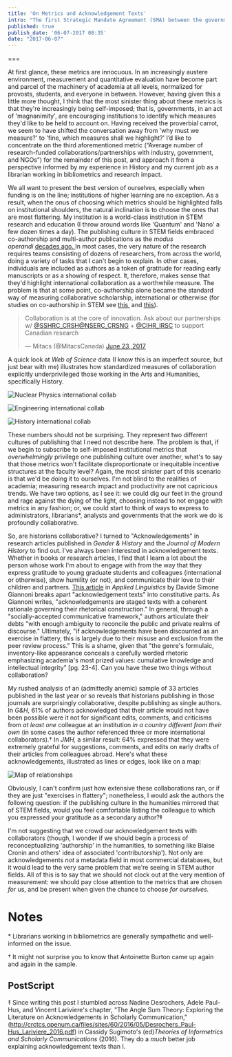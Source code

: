 ```yaml
---
title: 'On Metrics and Acknowledgement Texts'
intro: "The first Strategic Mandate Agreement (SMA) between the government of Ontario and its universities and colleges, which was introduced by the Liberal government not without criticism in 2014, concluded in March 2017. The purpose of the SMA was to establish certain metrics for higher education at the provincial level (meaning metrics that would blanket and apply to all colleges and universities in the province), as well as specific institutional metrics that focus on particular strengths. At my current university (University of Waterloo), institutional metrics include things like, “Cumulative total of individuals employed by Waterloo’s start-ups created in the last three years,” “Average research funding received by tenure and tenure-track faculty members from non-Tri-Council sources over a three-year period,” and “Average number of research-funded collaborations/partnerships with industry, government, and NGOs over the last three years.” There's talk of including these in the next iteration of the SMA (SMA <em>2</em>), in addition to developing new ones.\r\n\r\n"
published: true
publish_date: '06-07-2017 08:35'
date: "2017-06-07"
---
```


===

At first glance, these metrics are innocuous. In an increasingly austere environment, measurement and quantitative evaluation have become part and parcel of the machinery of academia at all levels, normalized for provosts, students, and everyone in between. However, having given this a little more thought, I think that the most sinister thing about these metrics is that they're increasingly being self-imposed; that is, governments, in an act of 'magnanimity', are encouraging institutions to identify which measures they'd like to be held to account on. Having received the proverbial carrot, we seem to have shifted the conversation away from 'why must we measure?' to 'fine, which measures shall we highlight?' I’d like to concentrate on the third aforementioned metric (“Average number of research-funded collaborations/partnerships with industry, government, and NGOs”) for the remainder of this post, and approach it from a perspective informed by my experience in History and my current job as a librarian working in bibliometrics and research impact.

We all want to present the best version of ourselves<em>, </em>especially when funding is on the line; institutions of higher learning are no exception. As a result, when the onus of choosing which metrics should be highlighted falls on institutional shoulders, the natural inclination is to choose the ones that are most flattering. My institution is a world-class institution in STEM research and education (I throw around words like 'Quantum' and 'Nano' a few dozen times a day). The publishing culture in STEM fields embraced co-authorship and multi-author publications as the <em>modus operandi</em> <a href="http://search.proquest.com/openview/ca6c49a36843f9ee9364d65296523478/1?pq-origsite=gscholar&amp;cbl=34778">decades ago. </a>In most cases, the very nature of the research requires teams consisting of dozens of researchers, from across the world, doing a variety of tasks that I can't begin to explain. In other cases, individuals are included as authors as a token of gratitude for reading early manuscripts or as a showing of respect. It, therefore, makes sense that they'd highlight international collaboration as a worthwhile measure. The problem is that at some point, co-authorship alone became the standard way of measuring collaborative scholarship, international or otherwise (for studies on co-authorship in STEM see <a href="https://www.researchgate.net/profile/Barry_Bozeman/publication/278078389_Social_dynamics_of_research_collaboration_Norms_practices_and_ethical_issues_in_determining_coauthorship_rights_rip/links/55cb490c08aea2d9bdcd9c77/Social-dynamics-of-research-collaboration-Norms-practices-and-ethical-issues-in-determining-coauthorship-rights-rip.pdf">this </a> and <a href="https://link.springer.com/article/10.1007/s11948-015-9722-5">this</a>).
<blockquote class="twitter-tweet" data-lang="en">
<p dir="ltr" lang="en">Collaboration is at the core of innovation. Ask about our partnerships w/ <a href="https://twitter.com/SSHRC_CRSH">@SSHRC_CRSH</a><a href="https://twitter.com/NSERC_CRSNG">@NSERC_CRSNG</a> + <a href="https://twitter.com/CIHR_IRSC">@CIHR_IRSC</a> to support Canadian research</p>
— Mitacs (@MitacsCanada) <a href="https://twitter.com/MitacsCanada/status/878245055689043968">June 23, 2017</a></blockquote>

A quick look at *Web of Science* data (I know this is an imperfect source, but just bear with me) illustrates how standardized measures of collaboration explicitly underprivileged those working in the Arts and Humanities, specifically History.

![Nuclear Physics international collab]({{base}}/images/physics.jpg)

![Engineering international collab]({{base}}/images/engineering.jpg)

![History international collab]({{base}}/images/history.jpg)

These numbers should not be surprising. They represent two different cultures of publishing that I need not describe here. The problem is that, if we begin to subscribe to self-imposed institutional metrics that <em>overwhelmingly</em> privilege one publishing culture over another, what's to say that those metrics won't facilitate disproportionate or inequitable incentive structures at the faculty level? Again, the most sinister part of this scenario is that we'd be doing it to ourselves. I'm not blind to the realities of academia; measuring research impact and productivity are not capricious trends. We have two options, as I see it: we could dig our feet in the ground and rage against the dying of the light, choosing instead to not engage with metrics in any fashion; or, we could start to think of ways to express to administrators, librarians*, analysts and governments that the work we do is profoundly collaborative.

So, are historians collaborative? I turned to "Acknowledgements" in research articles published in <em>Gender &amp; History </em>and the <em>Journal of Modern History </em>to find out. I've always been interested in acknowledgement texts. Whether in books or research articles, I find that I learn a lot about the person whose work I'm about to engage with from the way that they express gratitude to young graduate students and colleagues (international or otherwise), show humility (or not), and communicate their love to their children and partners. <a href="https://oup.silverchair-cdn.com/oup/backfile/Content_public/Journal/applij/23/1/10.1093/applin/23.1.1/2/230001.pdf?Expires=1498343162&amp;Signature=U~EmA~fa-uxJz90VusREwXGQncLgML1jrkAiCS2rLsTzj3HLSN9PWmV8-vwqMIrOrkq-45gZCLbXxjZDawqK~DcdySND-CJVpoKKWqo~WKzePvAtGzgCvLpfKXKcAIOMsAoScC-TFiKap~EvHvfRWlsgwtMDBhnkvVc1PBJZSEeMp0QgoaGICgrV3jccpBavth9RD~VfS7mSZv~-HwO5dn5IMY7v1ZBefIRSTYakytosZtpr5XhxgHGAlG3PqGWxtZtZXiTFYAPAyiEndVgRnBD9dNA5jXy~fweTt7mQlWRlk~iGXRWZW-VRuBxrTZYV23YQWH1wqClihRLIfntX0Q__&amp;Key-Pair-Id=APKAIUCZBIA4LVPAVW3Q">This article</a> in <em>Applied Linguistics </em>by Davide Simone Giannoni breaks apart "acknowledgement texts" into constitutive parts. As Giannoni writes, "acknowledgements are staged texts with a coherent rationale governing their rhetorical construction." In general, through a "socially-accepted communicative framework," authors articulate their debts "with enough ambiguity to reconcile the public and private realms of discourse." Ultimately, "if acknowledgements have been discounted as an exercise in flattery, this is largely due to their misuse and exclusion from the peer review process." This is a shame, given that "the genre's formulaic, inventory-like appearance conceals a carefully worded rhetoric emphasizing academia's most prized values: cumulative knowledge and intellectual integrity" [pg. 23-4]. Can you have these two things without collaboration?

My rushed analysis of an (admittedly anemic) sample of 33 articles published in the last year or so reveals that historians publishing in those journals are surprisingly collaborative, despite publishing as single authors. In <em>G&amp;H, </em>61% of authors acknowledged that their article would not have been possible were it not for significant edits, comments, and criticisms from <em>at least one </em>colleague at an institution <em>in a country different from their own</em> (in some cases the author referenced three or more international collaborators).† In <em>JMH, </em>a similar result: 64% expressed that they were extremely grateful for suggestions, comments, and edits on early drafts of their articles from colleagues abroad. Here's what these acknowledgements, illustrated as lines or edges, look like on a map:

![Map of relationships]({{base}}/images/map.jpg)

Obviously, I can't confirm just how extensive these collaborations ran, or if they are just "exercises in flattery"; nonetheless, I would ask the authors the following question: if the publishing culture in the humanities mirrored that of STEM fields, would you feel comfortable listing the colleague to which you expressed your gratitude as a secondary author?‡

I'm not suggesting that we crowd our acknowledgement texts with collaborators (though, I wonder if we should begin a process of reconceptualizing 'authorship' in the humanities, to something like Blaise Cronin and others' idea of associated 'contributorship'). Not only are acknowledgements <em>not </em>a metadata field in most commercial databases, but it would lead to the very same problem that we're seeing in STEM author fields. All of this is to say that we should not clock out at the very mention of measurement: we should pay close attention to the metrics that are chosen <em>for </em>us, and be present when given the chance to choose <em>for ourselves. </em>

# Notes

\* Librarians working in bibliometrics are generally sympathetic and well-informed on the issue.

† It might not surprise you to know that Antoinette Burton came up again and again in the sample.

## PostScript

‡ Since writing this post I stumbled across Nadine Desrochers, Adele Paul-Hus, and Vincent Lariviere's chapter, "The Angle Sum Theory: Exploring the Literature on Acknowledgements in Scholarly Communication," (<a href="http://crctcs.openum.ca/files/sites/60/2016/05/Desrochers_Paul-Hus_Lariviere_2016.pdf">http://crctcs.openum.ca/files/sites/60/2016/05/Desrochers_Paul-Hus_Lariviere_2016.pdf</a>) in Cassidy Sugimoto's (ed)<em>Theories of Informetrics and Scholarly Communications </em>(2016). They do a <em>much </em>better job explaining acknowledgement texts than I.
